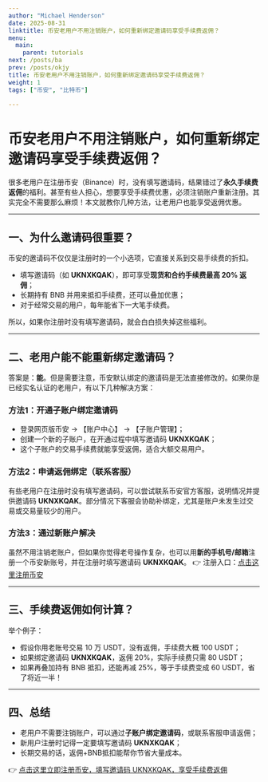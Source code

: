 ```yaml
---
author: "Michael Henderson"
date: 2025-08-31
linktitle: 币安老用户不用注销账户，如何重新绑定邀请码享受手续费返佣？
menu:
  main:
    parent: tutorials
next: /posts/ba
prev: /posts/okjy
title: 币安老用户不用注销账户，如何重新绑定邀请码享受手续费返佣？
weight: 1
tags: ["币安", "比特币"]

---
```

# 币安老用户不用注销账户，如何重新绑定邀请码享受手续费返佣？

很多老用户在注册币安（Binance）时，没有填写邀请码，结果错过了**永久手续费返佣**的福利。甚至有些人担心，想要享受手续费优惠，必须注销账户重新注册。其实完全不需要那么麻烦！本文就教你几种方法，让老用户也能享受返佣优惠。

---

## 一、为什么邀请码很重要？

币安的邀请码不仅仅是注册时的一个小选项，它直接关系到交易手续费的折扣。

* 填写邀请码（如 **UKNXKQAK**），即可享受**现货和合约手续费最高 20% 返佣**；
* 长期持有 BNB 并用来抵扣手续费，还可以叠加优惠；
* 对于经常交易的用户，每年能省下一大笔手续费。

所以，如果你注册时没有填写邀请码，就会白白损失掉这些福利。

---

## 二、老用户能不能重新绑定邀请码？

答案是：**能**。但是需要注意，币安默认绑定的邀请码是无法直接修改的。如果你是已经实名认证的老用户，有以下几种解决方案：

### 方法1：开通子账户绑定邀请码

* 登录网页版币安 → 【账户中心】 → 【子账户管理】；
* 创建一个新的子账户，在开通过程中填写邀请码 **UKNXKQAK**；
* 这个子账户的交易手续费就能享受返佣，适合大额交易用户。

### 方法2：申请返佣绑定（联系客服）

有些老用户在注册时没有填写邀请码，可以尝试联系币安官方客服，说明情况并提供邀请码 **UKNXKQAK**。部分情况下客服会协助补绑定，尤其是账户未发生过交易或交易量较少的用户。

### 方法3：通过新账户解决

虽然不用注销老账户，但如果你觉得老号操作复杂，也可以用**新的手机号/邮箱**注册一个币安新账号，并在注册时填写邀请码 **UKNXKQAK**。
👉 注册入口：[点击这里注册币安](https://www.binance.com/zh-CN/join?ref=UKNXKQAK)

---

## 三、手续费返佣如何计算？

举个例子：

* 假设你用老账号交易 10 万 USDT，没有返佣，手续费大概 100 USDT；
* 如果绑定邀请码 **UKNXKQAK**，返佣 20%，实际手续费只需 80 USDT；
* 如果再叠加持有 BNB 抵扣，还能再减 25%，等于手续费变成 60 USDT，省了将近一半！

---

## 四、总结

* 老用户不需要注销账户，可以通过**子账户绑定邀请码**，或联系客服申请返佣；
* 新用户注册时记得一定要填写邀请码 **UKNXKQAK**；
* 长期交易的话，返佣+BNB抵扣能帮你节省大量成本。

👉 [点击这里立即注册币安，填写邀请码 UKNXKQAK，享受手续费返佣](https://www.binance.com/zh-CN/join?ref=UKNXKQAK)
